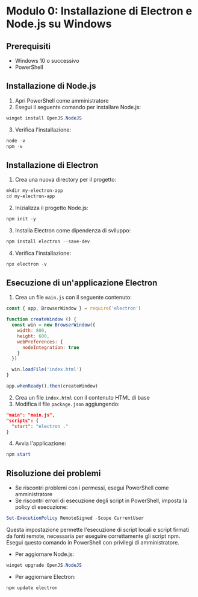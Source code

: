 # Modulo 0: Installazione di Electron e Node.js su Windows

## Prerequisiti
- Windows 10 o successivo
- PowerShell

## Installazione di Node.js

1. Apri PowerShell come amministratore
2. Esegui il seguente comando per installare Node.js:
```powershell
winget install OpenJS.NodeJS
```
3. Verifica l'installazione:
```powershell
node -v
npm -v
```

## Installazione di Electron

1. Crea una nuova directory per il progetto:
```powershell
mkdir my-electron-app
cd my-electron-app
```
2. Inizializza il progetto Node.js:
```powershell
npm init -y
```
3. Installa Electron come dipendenza di sviluppo:
```powershell
npm install electron --save-dev
```
4. Verifica l'installazione:
```powershell
npx electron -v
```

## Esecuzione di un'applicazione Electron

1. Crea un file `main.js` con il seguente contenuto:
```javascript
const { app, BrowserWindow } = require('electron')

function createWindow () {
  const win = new BrowserWindow({
    width: 800,
    height: 600,
    webPreferences: {
      nodeIntegration: true
    }
  })

  win.loadFile('index.html')
}

app.whenReady().then(createWindow)
```
2. Crea un file `index.html` con il contenuto HTML di base
3. Modifica il file `package.json` aggiungendo:
```json
"main": "main.js",
"scripts": {
  "start": "electron ."
}
```
4. Avvia l'applicazione:
```powershell
npm start
```

## Risoluzione dei problemi

- Se riscontri problemi con i permessi, esegui PowerShell come amministratore
- Se riscontri errori di esecuzione degli script in PowerShell, imposta la policy di esecuzione:
```powershell
Set-ExecutionPolicy RemoteSigned -Scope CurrentUser
```
  Questa impostazione permette l'esecuzione di script locali e script firmati da fonti remote, necessaria per eseguire correttamente gli script npm. Esegui questo comando in PowerShell con privilegi di amministratore.
- Per aggiornare Node.js:
```powershell
winget upgrade OpenJS.NodeJS
```
- Per aggiornare Electron:
```powershell
npm update electron
```